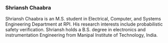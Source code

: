 <h3> Shriansh Chaabra</h3>

Shriansh Chaabra is an M.S. student in Electrical, Computer, and Systems Engineering Department at RPI. His research interests include probabilistic safety verification. Shriansh holds a B.S. degree in electronics and instrumentation Engineering from Manipal Institute of Technology, India.